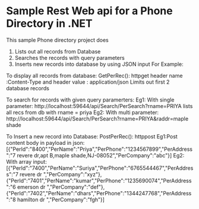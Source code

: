 # Sample Rest Web api for a Phone Directory in .NET
This sample Phone directory project does
1) Lists out all records from Database
2) Searches the records with query parameters
3) Inserts new records into database by using JSON input
For Example:

To display all records from database:
GetPerRec(): httpget
header name :Content-Type and header value : application/json
Limits out first 2 database records 

To search for records with given query paramerters:
Eg1: With single parameter:
http://localhost:59644/api/Search/PerSearch?rname=PRIYA
lists all recs from db with rname = priya
Eg2: With multi parameter:
http://localhost:59644/api/Search/PerSearch?rname=PRIYA&raddr=maple shade

To Insert a new record into Database:
PostPerRec(): httppost
Eg1:Post content body in payload in json:
[{"PerId":"8400","PerName":"Priya","PerPhone":"1234567899","PerAddress":"7 revere dr,apt B,maple shade,NJ-08052","PerCompany":"abc"}]
Eg2: With array input:
[{"PerId":"7400","PerName":"Suriya","PerPhone":"6765544467","PerAddress":"7 revere dr ","PerCompany":"xyz"},   {"PerId":"7401","PerName":"kumar","PerPhone":"1235690074","PerAddress":"6 emerson dr ","PerCompany":"def"},{"PerId":"7402","PerName":"dhars","PerPhone":"1344247768","PerAddress":"8 hamilton dr ","PerCompany":"fgh"}]
